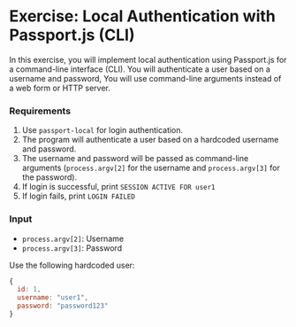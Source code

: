 # Exercise: Local Authentication with Passport.js (CLI)
In this exercise, you will implement local authentication using Passport.js for a command-line interface (CLI). You will authenticate a user based on a username and password, You will use command-line arguments instead of a web form or HTTP server.

### Requirements

1. Use `passport-local` for login authentication.
2. The program will authenticate a user based on a hardcoded username and password.
3. The username and password will be passed as command-line arguments (`process.argv[2]` for the username and `process.argv[3]` for the password).
4. If login is successful, print `SESSION ACTIVE FOR user1`
5. If login fails, print `LOGIN FAILED`

### Input

- `process.argv[2]`: Username
- `process.argv[3]`: Password

Use the following hardcoded user:

```js
{
  id: 1,
  username: "user1",
  password: "password123"
}
